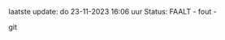 laatste update: 
do 23-11-2023 16:06   uur 
Status: FAALT - fout - 
<div class="service R">git</div>